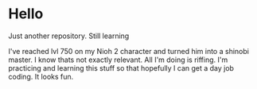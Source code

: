 # Hello
Just another repository. Still learning


I've reached lvl 750 on my Nioh 2 character and turned him into a shinobi master.
I know thats not exactly relevant. All I'm doing is riffing. 
I'm practicing and learning this stuff so that hopefully I can get a day job coding. It looks fun.
